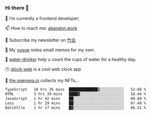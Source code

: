 ### Hi there 👋

<!--
**Alfxjx/Alfxjx** is a ✨ _special_ ✨ repository because its `README.md` (this file) appears on your GitHub profile.

Here are some ideas to get you started:

- 🔭 I’m currently working on ...
- 🌱 I’m currently learning ...
- 👯 I’m looking to collaborate on ...
- 🤔 I’m looking for help with ...
- 💬 Ask me about ...
- 📫 How to reach me: ...
- 😄 Pronouns: ...
- ⚡ Fun fact: ...
-->
🔭  I’m currently a frontend developer;

📫  How to reach me: [abandon.work](https://www.abandon.work/)

🎉  Subscribe my newsletter on [竹白](https://alfxjx.zhubai.love/)

🌱  My [yuque](https://www.yuque.com/alfxjx) notes small memos for my own.

🥤  [water-drinker](https://weldingboys.vercel.app/water) help u count the cups of water for a healthy day.

🕑  [qlock-web](https://qlock-web.vercel.app) is a cool web clock app

🌊  [the opensea.io](https://opensea.io/assets/0x495f947276749ce646f68ac8c248420045cb7b5e/29433830147332339639115006737701029562687338063458078299874716625823015632897) collects my NFTs...

<!--START_SECTION:waka-->

```txt
TypeScript   10 hrs 26 mins  █████████████▒░░░░░░░░░░░   52.68 %
HTML         3 hrs 39 mins   ████▓░░░░░░░░░░░░░░░░░░░░   18.44 %
JavaScript   1 hr 42 mins    ██░░░░░░░░░░░░░░░░░░░░░░░   08.60 %
Less         1 hr 29 mins    ██░░░░░░░░░░░░░░░░░░░░░░░   07.49 %
Batchfile    1 hr 17 mins    █▓░░░░░░░░░░░░░░░░░░░░░░░   06.51 %
```

<!--END_SECTION:waka-->

